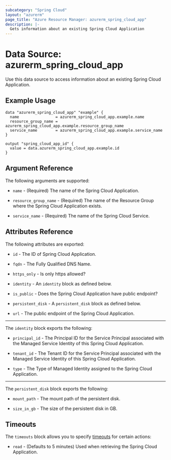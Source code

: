 ```yaml
---
subcategory: "Spring Cloud"
layout: "azurerm"
page_title: "Azure Resource Manager: azurerm_spring_cloud_app"
description: |-
  Gets information about an existing Spring Cloud Application
---
```


# Data Source: azurerm_spring_cloud_app

Use this data source to access information about an existing Spring Cloud Application.

## Example Usage

```hcl
data "azurerm_spring_cloud_app" "example" {
  name                = azurerm_spring_cloud_app.example.name
  resource_group_name = azurerm_spring_cloud_app.example.resource_group_name
  service_name        = azurerm_spring_cloud_app.example.service_name
}

output "spring_cloud_app_id" {
  value = data.azurerm_spring_cloud_app.example.id
}
```

## Argument Reference

The following arguments are supported:

* `name` - (Required) The name of the Spring Cloud Application.

* `resource_group_name` - (Required) The name of the Resource Group where the Spring Cloud Application exists.

* `service_name` - (Required) The name of the Spring Cloud Service.

## Attributes Reference

The following attributes are exported:

* `id` - The ID of Spring Cloud Application.

* `fqdn` - The Fully Qualified DNS Name.

* `https_only` - Is only https allowed?

* `identity` - An `identity` block as defined below.

* `is_public` - Does the Spring Cloud Application have public endpoint?

* `persistent_disk` - A `persistent_disk` block as defined below.

* `url` - The public endpoint of the Spring Cloud Application.

---

The `identity` block exports the following:

* `principal_id` - The Principal ID for the Service Principal associated with the Managed Service Identity of this Spring Cloud Application.

* `tenant_id` - The Tenant ID for the Service Principal associated with the Managed Service Identity of this Spring Cloud Application.

* `type` - The Type of Managed Identity assigned to the Spring Cloud Application.

---

The `persistent_disk` block exports the following:

* `mount_path` - The mount path of the persistent disk.

* `size_in_gb` - The size of the persistent disk in GB.

## Timeouts

The `timeouts` block allows you to specify [timeouts](https://www.terraform.io/docs/configuration/resources.html#timeouts) for certain actions:

* `read` - (Defaults to 5 minutes) Used when retrieving the Spring Cloud Application.
